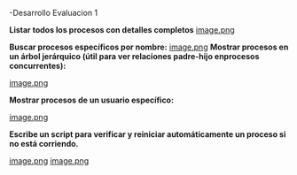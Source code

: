 -Desarrollo Evaluacion 1

 **Listar todos los procesos con detalles completos**
  [image.png](https://github.com/LuisFelipeCanal/C8286_CPD/assets/89529586/dab76e8c-05c1-47f3-ace6-129a46d6092e)

**Buscar procesos específicos por nombre:**
  [image.png]()
**Mostrar procesos en un árbol jerárquico (útil para ver relaciones padre-hijo enprocesos concurrentes):**

  [image.png]()


**Mostrar procesos de un usuario específico:**

  [image.png]()


**Escribe un script para verificar y reiniciar automáticamente un proceso si no está corriendo.**


  [image.png]()
  [image.png]()
